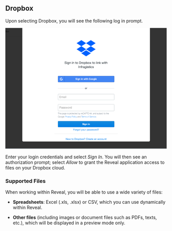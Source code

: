 ## Dropbox

Upon selecting Dropbox, you will see the following log in prompt.

![Dropbox login dialog](images/dropbox-login.png)

Enter your login credentials and select *Sign In*.
You will then see an
authorization prompt; select *Allow* to grant the Reveal application access to files on your Dropbox cloud.

### Supported Files

When working within Reveal, you will be able to use a wide variety of
files:

  - **Spreadsheets**: Excel (.xls, .xlsx) or CSV, which you can use
    dynamically within Reveal.

  - **Other files** (including images or document files such as PDFs,
    texts, etc.), which will be displayed in a preview mode only.
